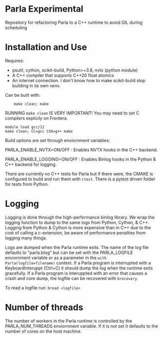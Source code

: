 #  Parla Experimental

Repository for refactoring Parla to a C++ runtime to avoid GIL during scheduling

# Installation and Use

Requires: 
- psutil, cython, scikit-build, Python>=3.8, nvtx (python module)
- A C++ compiler that supports C++20 float atomics
- An internet connection. I don't know how to make scikit-build stop building in its own venv. 


Can be built with:
```
    make clean; make
```

RUNNING `make clean` IS VERY IMPORTANT! 
You may need to set C compilers explicily on Frontera. 

```
module load gcc/12
make clean; CC=gcc CXX=g++ make
```

Build options are set through enviornment variables:

PARLA_ENABLE_NVTX=ON/OFF :   Enables NVTX hooks in the C++ backend.

PARLA_ENABLE_LOGGING=ON/OFF : Enables Binlog hooks in the Python & C++ backend for logging. 

There are currently no C++ tests for Parla but if there were, the CMAKE is configured to build and run them with `ctest`. 
There is a pytest driven folder for tests from Python. 

# Logging

Logging is done through the high-performance binlog library. We wrap the logging function to dump to the same logs from Python, Cython, & C++. 
Logging from Python & Cython is more expensive than in C++ due to the cost of calling a c-extension, be aware of performance penalties from logging many things. 

Logs are dumped when the Parla runtime exits. The name of the log file defaults to "parla.blog" but can be set with the PARLA_LOGFILE enviornment variable or as a parameter in the `with Parla(logfile=filename)` context. 
If a Parla program is interrupted with a KeyboardInteruppt (Ctrl+C) it should dump the log when the runtime exits gracefully. 
If a Parla program is interuppted with an error that causes a crash and core dump, the logfile can be recovered with `brecovery`. 


To read a logfile run:
`bread <logfile>`

# Number of threads

 The number of workers in the Parla runtime is controlled by the PARLA_NUM_THREADS enviornment variable. If it is not set it defaults to the number of cores on the host machine. 

